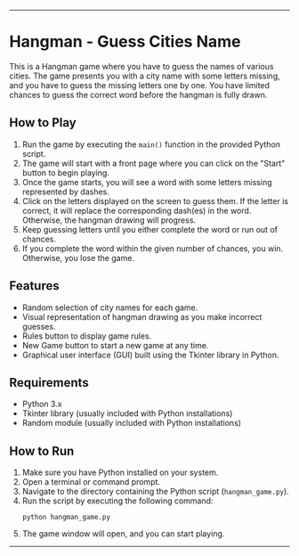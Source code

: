 

---

# Hangman - Guess Cities Name

This is a Hangman game where you have to guess the names of various cities. The game presents you with a city name with some letters missing, and you have to guess the missing letters one by one. You have limited chances to guess the correct word before the hangman is fully drawn.

## How to Play

1. Run the game by executing the `main()` function in the provided Python script.
2. The game will start with a front page where you can click on the "Start" button to begin playing.
3. Once the game starts, you will see a word with some letters missing represented by dashes.
4. Click on the letters displayed on the screen to guess them. If the letter is correct, it will replace the corresponding dash(es) in the word. Otherwise, the hangman drawing will progress.
5. Keep guessing letters until you either complete the word or run out of chances.
6. If you complete the word within the given number of chances, you win. Otherwise, you lose the game.

## Features

- Random selection of city names for each game.
- Visual representation of hangman drawing as you make incorrect guesses.
- Rules button to display game rules.
- New Game button to start a new game at any time.
- Graphical user interface (GUI) built using the Tkinter library in Python.

## Requirements

- Python 3.x
- Tkinter library (usually included with Python installations)
- Random module (usually included with Python installations)

## How to Run

1. Make sure you have Python installed on your system.
2. Open a terminal or command prompt.
3. Navigate to the directory containing the Python script (`hangman_game.py`).
4. Run the script by executing the following command:
   ```
   python hangman_game.py
   ```
5. The game window will open, and you can start playing.

---
